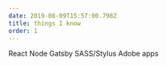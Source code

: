 ```yaml
---
date: 2019-08-09T15:57:00.798Z
title: things I know
order: 1
---
```

React
Node
Gatsby
SASS/Stylus
Adobe apps
